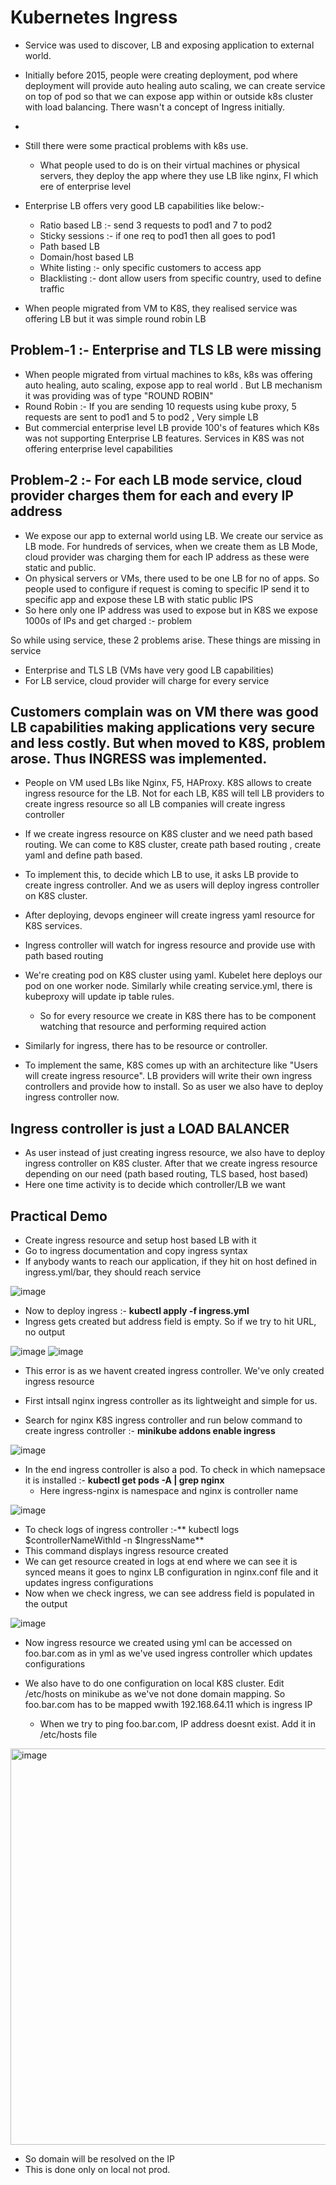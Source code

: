 # Kubernetes Ingress

- Service was used to discover, LB and exposing application to external world.
- Initially before 2015, people were creating deployment, pod where deployment will provide auto healing auto scaling, we can create service on top of pod so that we can expose app within or outside k8s cluster with load balancing. There wasn't a concept of Ingress initially.
- 
- Still there were some practical problems with k8s use.
  - What people used to do is on their virtual machines or physical servers, they deploy the app where they use LB like nginx, FI which ere of enterprise level

- Enterprise LB offers very good LB capabilities like below:-
  - Ratio based LB :- send 3 requests to pod1 and 7 to pod2
  - Sticky sessions :- if one req to pod1 then all goes to pod1
  - Path based LB
  - Domain/host based LB
  - White listing :- only specific customers to access app
  - Blacklisting :- dont allow users from specific country, used to define traffic
 
- When people migrated from VM to K8S, they realised service was offering LB but it was simple round robin LB

Problem-1 :- Enterprise and TLS LB were missing
-
- When people migrated from virtual machines to k8s, k8s was offering auto healing, auto scaling, expose app to real world . But LB mechanism it was providing was of type "ROUND ROBIN"
- Round Robin :- If you are sending 10 requests using kube proxy, 5 requests are sent to pod1 and 5 to pod2 , Very simple LB
- But commercial enterprise level LB provide 100's of features which K8s was not supporting Enterprise LB features. Services in K8S was not offering enterprise level capabilities

Problem-2 :- For each LB mode service, cloud provider charges them for each and every IP address 
-
- We expose our app to external world using LB. We create our service as LB mode. For hundreds of services, when we create them as LB Mode, cloud provider was charging them for each IP address as these were static and public. 
- On physical servers or VMs, there used to be one LB for no of apps. So people used to configure if request is coming to specific IP send it to specific app and expose these LB with static public IPS
- So here only one IP address was used to expose but in K8S we expose 1000s of IPs and get charged :- problem

So while using service, these 2 problems arise. These things are missing in service
- Enterprise and TLS LB (VMs have very good LB capabilities)
- For LB service, cloud provider will charge for every service

Customers complain was on VM there was good LB capabilities making applications very secure and less costly. But when moved to K8S, problem arose. Thus INGRESS was implemented.
-
- People on VM used LBs like Nginx, F5, HAProxy. K8S allows to create ingress resource for the LB. Not for each LB, K8S will tell LB providers to create ingress resource so all LB companies will create ingress controller
- If we create ingress resource on K8S cluster and we need path based routing. We can come to K8S cluster, create path based routing , create yaml and define path based.
- To implement this, to decide which LB to use, it asks LB provide to create ingress controller. And we as users will deploy ingress controller on K8S cluster.
- After deploying, devops engineer will create ingress yaml resource for K8S services.
- Ingress controller will watch for ingress resource and provide use with path based routing

- We're creating pod on K8S cluster using yaml. Kubelet here deploys our pod on one worker node. Similarly while creating service.yml, there is kubeproxy will update ip table rules.
  - So for every resource we create in K8S there has to be component watching that resource and performing required action
- Similarly for ingress, there has to be resource or controller.

- To implement the same, K8S comes up with an architecture like "Users will create ingress resource". LB providers will write their own ingress controllers and provide how to install. So as user we also have to deploy ingress controller now.

Ingress controller is just a LOAD BALANCER
-
- As user instead of just creating ingress resource, we also have to deploy ingress controller on K8S cluster. After that we create ingress resource depending on our need (path based routing, TLS based, host based)
- Here one time activity is to decide which controller/LB we want

Practical Demo
-
- Create ingress resource and setup host based LB with it
- Go to ingress documentation and copy ingress syntax
- If anybody wants to reach our application, if they hit on host defined in ingress.yml/bar, they should reach service

![image](https://github.com/user-attachments/assets/39679670-69ee-42eb-a6f7-55eebaae375c)

- Now to deploy ingress :- **kubectl apply -f ingress.yml**
- Ingress gets created but address field is empty. So if we try to hit URL, no output

![image](https://github.com/user-attachments/assets/548b0b29-1768-4744-805d-289870a778a6)
![image](https://github.com/user-attachments/assets/2912a9e9-ef04-4dd5-8fa7-1b450cc68533)

- This error is as we havent created ingress controller. We've only created ingress resource

- First intsall nginx ingress controller as its lightweight and simple for us.
- Search for nginx K8S ingress controller and run below command to create ingress controller :- **minikube addons enable ingress**

![image](https://github.com/user-attachments/assets/a979bfdc-cee5-4274-8e0d-99a4d1290871)

- In the end ingress controller is also a pod. To check in which namepsace it is installed :- **kubectl get pods -A | grep nginx**
  - Here ingress-nginx is namespace and nginx is controller name

![image](https://github.com/user-attachments/assets/0dca691a-c04c-41eb-ba55-92e650f6e70d)

- To check logs of ingress controller :-** kubectl logs $controllerNameWithId -n $IngressName**
- This command displays ingress resource created
- We can get resource created in logs at end where we can see it is synced means it goes to nginx LB configuration in nginx.conf file and it updates ingress configurations
- Now when we check ingress, we can see address field is populated in the output

![image](https://github.com/user-attachments/assets/1fb26121-d96e-418c-8bff-f6fa322756ac)

- Now ingress resource we created using yml can be accessed on foo.bar.com as in yml as we've used ingress controller which updates configurations

- We also have to do one configuration on local K8S cluster. Edit /etc/hosts on minikube as we've not done domain mapping. So foo.bar.com has to be mapped wwith 192.168.64.11 which is ingress IP
  - When we try to ping foo.bar.com, IP address doesnt exist. Add it in /etc/hosts file

<img width="634" alt="image" src="https://github.com/user-attachments/assets/f43e064c-2db9-42a8-a142-a26fb6ea28b5" />

- So domain will be resolved on the IP
- This is done only on local not prod.
